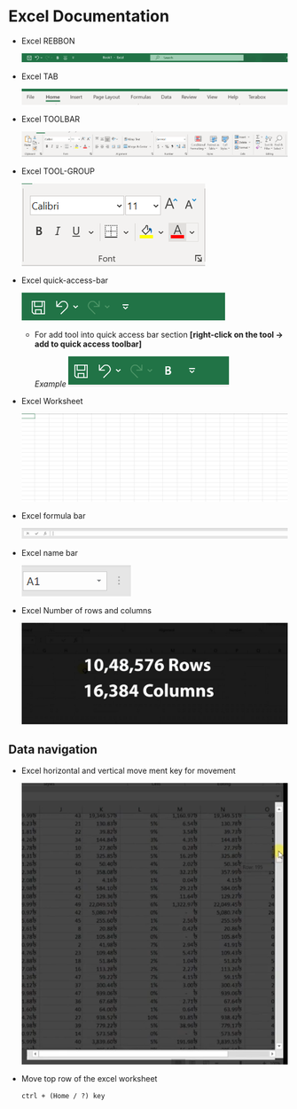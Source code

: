 # Excel Documentation

- Excel REBBON

  ![rebbon picture](/Capture.PNG "rebbon")

- Excel TAB

  ![TAB picture](/Capture1.PNG "EXcel TAB")

- Excel TOOLBAR

  ![tool picture](/Capture2.PNG "Excel Toolbar")

- Excel TOOL-GROUP

  ![tool-group picture](/Capture3.PNG "Excel Tool-group")

- Excel quick-access-bar

  ![quick-access-bar picture](/Capture4.PNG "Excel quick-access-bar")

  - For add tool into quick access bar section **[right-click on the tool -> add to quick access toolbar]**

    _Example_
    ![quick-access-bar picture](/Capture5.PNG "Excel quick-access-bar")

- Excel Worksheet

  ![worksheet picture](/Capture6.PNG "Excel worksheet")

- Excel formula bar

  ![formula picture](/Capture7.PNG "Excel formula bar")

- Excel name bar

  ![name picture](/Capture8.PNG "Excel name bar")

- Excel Number of rows and columns

  ![name picture](/Capture9.PNG "Excel rows and columns")

## Data navigation

- Excel horizontal and vertical move ment key for movement

  ![navigation bar picture](/Capture10.PNG "navigation bar")

- Move top row of the excel worksheet

  ```
  ctrl + (Home / ?) key

  ```
